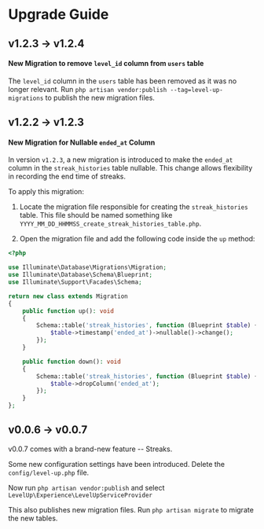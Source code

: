 # Upgrade Guide

## v1.2.3 -> v1.2.4

#### New Migration to remove `level_id` column from `users` table

The `level_id` column in the `users` table has been removed as it was no longer relevant. Run `php artisan vendor:publish --tag=level-up-migrations` to publish the new migration files. 

## v1.2.2 -> v1.2.3

#### New Migration for Nullable `ended_at` Column

In version `v1.2.3`, a new migration is introduced to make the `ended_at` column in the `streak_histories` table nullable. This change allows flexibility in recording the end time of streaks.

To apply this migration:

1. Locate the migration file responsible for creating the `streak_histories` table. This file should be named something like `YYYY_MM_DD_HHMMSS_create_streak_histories_table.php`.

2. Open the migration file and add the following code inside the `up` method:

```php
<?php

use Illuminate\Database\Migrations\Migration;
use Illuminate\Database\Schema\Blueprint;
use Illuminate\Support\Facades\Schema;

return new class extends Migration
{
    public function up(): void
    {
        Schema::table('streak_histories', function (Blueprint $table) {
            $table->timestamp('ended_at')->nullable()->change();
        });
    }

    public function down(): void
    {
        Schema::table('streak_histories', function (Blueprint $table) {
            $table->dropColumn('ended_at');
        });
    }
};
```

## v0.0.6 -> v0.0.7

v0.0.7 comes with a brand-new feature -- Streaks.

Some new configuration settings have been introduced. Delete the `config/level-up.php` file.

Now run `php artisan vendor:publish` and select `LevelUp\Experience\LevelUpServiceProvider`

This also publishes new migration files. Run `php artisan migrate` to migrate the new tables.
